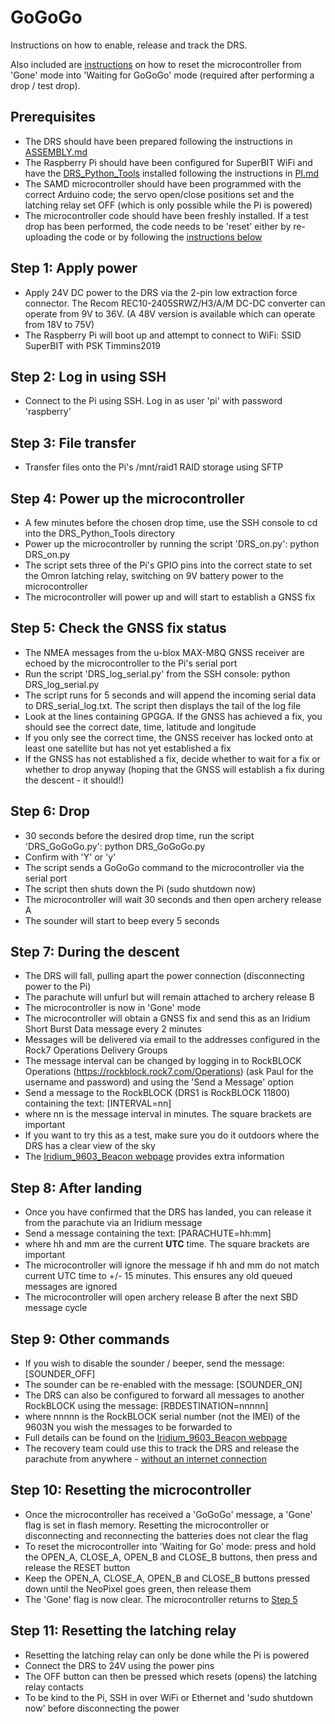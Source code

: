 # GoGoGo

Instructions on how to enable, release and track the DRS.

Also included are [instructions](https://github.com/PaulZC/Data_Recovery_System/blob/master/GoGoGo.md#step-10-resetting-the-microcontroller) on how to reset the microcontroller from 'Gone' mode into 'Waiting for GoGoGo' mode (required after performing a drop / test drop).

## Prerequisites

- The DRS should have been prepared following the instructions in [ASSEMBLY.md](https://github.com/PaulZC/Data_Recovery_System/blob/master/ASSEMBLY.md)
- The Raspberry Pi should have been configured for SuperBIT WiFi and have the [DRS_Python_Tools](https://github.com/PaulZC/DRS_Python_Tools) installed following the instructions in [PI.md](https://github.com/PaulZC/Data_Recovery_System/blob/master/PI.md)
- The SAMD microcontroller should have been programmed with the correct Arduino code; the servo open/close positions set and the latching relay set OFF (which is only possible while the Pi is powered)
- The microcontroller code should have been freshly installed. If a test drop has been performed, the code needs to be 'reset' either by re-uploading the code or by following the [instructions below](https://github.com/PaulZC/Data_Recovery_System/blob/master/GoGoGo.md#step-10-resetting-the-microcontroller)

## Step 1: Apply power

- Apply 24V DC power to the DRS via the 2-pin low extraction force connector. The Recom REC10-2405SRWZ/H3/A/M DC-DC converter can operate from 9V to 36V. (A 48V version is available which can operate from 18V to 75V)
- The Raspberry Pi will boot up and attempt to connect to WiFi: SSID SuperBIT with PSK Timmins2019

## Step 2: Log in using SSH

- Connect to the Pi using SSH. Log in as user 'pi' with password 'raspberry'

## Step 3: File transfer

- Transfer files onto the Pi's /mnt/raid1 RAID storage using SFTP

## Step 4: Power up the microcontroller

- A few minutes before the chosen drop time, use the SSH console to cd into the DRS_Python_Tools directory
- Power up the microcontroller by running the script 'DRS_on.py': python DRS_on.py
- The script sets three of the Pi's GPIO pins into the correct state to set the Omron latching relay, switching on 9V battery power to the microcontroller
- The microcontroller will power up and will start to establish a GNSS fix

## Step 5: Check the GNSS fix status

- The NMEA messages from the u-blox MAX-M8Q GNSS receiver are echoed by the microcontroller to the Pi's serial port
- Run the script 'DRS_log_serial.py' from the SSH console: python DRS_log_serial.py
- The script runs for 5 seconds and will append the incoming serial data to DRS_serial_log.txt. The script then displays the tail of the log file
- Look at the lines containing GPGGA. If the GNSS has achieved a fix, you should see the correct date, time, latitude and longitude
- If you only see the correct time, the GNSS receiver has locked onto at least one satellite but has not yet established a fix
- If the GNSS has not established a fix, decide whether to wait for a fix or whether to drop anyway (hoping that the GNSS will establish a fix during the descent - it should!)

## Step 6: Drop

- 30 seconds before the desired drop time, run the script 'DRS_GoGoGo.py': python DRS_GoGoGo.py
- Confirm with 'Y' or 'y'
- The script sends a GoGoGo command to the microcontroller via the serial port
- The script then shuts down the Pi (sudo shutdown now)
- The microcontroller will wait 30 seconds and then open archery release A
- The sounder will start to beep every 5 seconds

## Step 7: During the descent

- The DRS will fall, pulling apart the power connection (disconnecting power to the Pi)
- The parachute will unfurl but will remain attached to archery release B
- The microcontroller is now in 'Gone' mode
- The microcontroller will obtain a GNSS fix and send this as an Iridium Short Burst Data message every 2 minutes
- Messages will be delivered via email to the addresses configured in the Rock7 Operations Delivery Groups
- The message interval can be changed by logging in to RockBLOCK Operations (https://rockblock.rock7.com/Operations) (ask Paul for the username and password) and using the 'Send a Message' option
- Send a message to the RockBLOCK (DRS1 is RockBLOCK 11800) containing the text: [INTERVAL=nn]
- where nn is the message interval in minutes. The square brackets are important
- If you want to try this as a test, make sure you do it outdoors where the DRS has a clear view of the sky
- The [Iridium_9603_Beacon webpage](https://github.com/PaulZC/Iridium_9603_Beacon/blob/master/RockBLOCK.md#configuring-your-beacon-via-rockblock-operations) provides extra information

## Step 8: After landing

- Once you have confirmed that the DRS has landed, you can release it from the parachute via an Iridium message
- Send a message containing the text: [PARACHUTE=hh:mm]
- where hh and mm are the current **UTC** time. The square brackets are important
- The microcontroller will ignore the message if hh and mm do not match current UTC time to +/- 15 minutes. This ensures any old queued messages are ignored
- The microcontroller will open archery release B after the next SBD message cycle

## Step 9: Other commands

- If you wish to disable the sounder / beeper, send the message: [SOUNDER_OFF]
- The sounder can be re-enabled with the message: [SOUNDER_ON]
- The DRS can also be configured to forward all messages to another RockBLOCK using the message: [RBDESTINATION=nnnnn]
- where nnnnn is the RockBLOCK serial number (not the IMEI) of the 9603N you wish the messages to be forwarded to
- Full details can be found on the [Iridium_9603_Beacon webpage](https://github.com/PaulZC/Iridium_9603_Beacon/blob/master/RockBLOCK.md#configuring-your-beacon-via-rockblock-operations)
- The recovery team could use this to track the DRS and release the parachute from anywhere - [without an internet connection](https://github.com/PaulZC/Iridium_9603_Beacon/blob/master/RockBLOCK.md#tracking-your-beacon-without-an-internet-connection)

## Step 10: Resetting the microcontroller

- Once the microcontroller has received a 'GoGoGo' message, a 'Gone' flag is set in flash memory. Resetting the microcontroller or disconnecting and reconnecting the batteries does not clear the flag
- To reset the microcontroller into 'Waiting for Go' mode: press and hold the OPEN_A, CLOSE_A, OPEN_B and CLOSE_B buttons, then press and release the RESET button
- Keep the OPEN_A, CLOSE_A, OPEN_B and CLOSE_B buttons pressed down until the NeoPixel goes green, then release them
- The 'Gone' flag is now clear. The microcontroller returns to [Step 5](https://github.com/PaulZC/Data_Recovery_System/blob/master/GoGoGo.md#step-5-check-the-gnss-fix-status)

## Step 11: Resetting the latching relay

- Resetting the latching relay can only be done while the Pi is powered
- Connect the DRS to 24V using the power pins
- The OFF button can then be pressed which resets (opens) the latching relay contacts
- To be kind to the Pi, SSH in over WiFi or Ethernet and 'sudo shutdown now' before disconnecting the power

